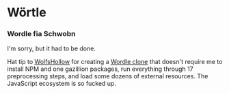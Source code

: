 # Wörtle

### Wordle fia Schwobn

I'm sorry, but it had to be done.

Hat tip to [WolfsHollow](https://github.com/WolfsHollow) for creating a 
[Wordle clone](https://github.com/WolfsHollow/WordMaster) that doesn't require me to install NPM and one gazillion packages,
run everything through 17 preprocessing steps, and load some dozens of external resources. The JavaScript ecosystem is so fucked up.
